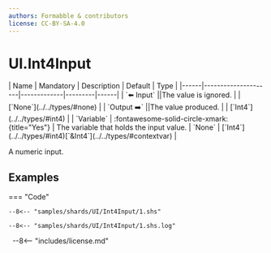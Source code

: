 ```yaml
---
authors: Formabble & contributors
license: CC-BY-SA-4.0
---
```



# UI.Int4Input

<div class="sh-parameters" markdown="1">
| Name | Mandatory | Description | Default | Type |
|------|---------------------|-------------|---------|------|
| `⬅️ Input` ||The value is ignored. | | [`None`](../../types/#none) |
| `Output ➡️` ||The value produced. | | [`Int4`](../../types/#int4) |
| `Variable` | :fontawesome-solid-circle-xmark:{title="Yes"}  | The variable that holds the input value. | `None` | [`Int4`](../../types/#int4)[`&Int4`](../../types/#contextvar) |

</div>

A numeric input.

## Examples

=== "Code"

  ```x86asm linenums="1"
  --8<-- "samples/shards/UI/Int4Input/1.shs"
  ```

  ```
  --8<-- "samples/shards/UI/Int4Input/1.shs.log"
  ```
&nbsp;
--8<-- "includes/license.md"

